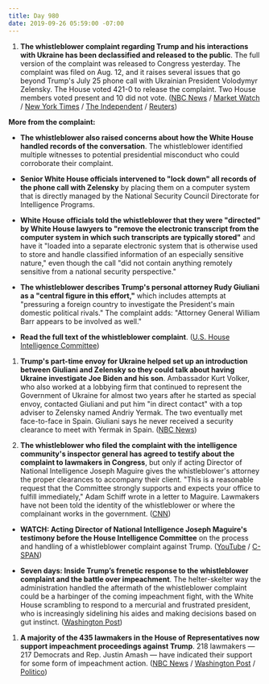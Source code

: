 ```yaml
---
title: Day 980
date: 2019-09-26 05:59:00 -07:00
---
```


1. **The whistleblower complaint regarding Trump and his interactions with Ukraine has been declassified and released to the public**. The full version of the complaint was released to Congress yesterday. The complaint was filed on Aug. 12, and it raises several issues that go beyond Trump's July 25 phone call with Ukrainian President Volodymyr Zelensky. The House voted 421-0 to release the complaint. Two House members voted present and 10 did not vote. ([NBC News](https://www.nbcnews.com/politics/trump-impeachment-inquiry/whistleblower-complaint-against-trump-declassified-could-be-released-thursday-n1058876) / [Market Watch](https://www.marketwatch.com/story/whistleblower-alleges-trump-white-house-moved-records-onto-separate-network-report-2019-09-26) / [New York Times](https://www.nytimes.com/2019/09/26/us/politics/whistleblower-complaint-released.html) / [The Independent](https://www.independent.co.uk/news/world/americas/us-politics/trump-whistleblower-ukraine-call-records-foreign-officials-separate-computer-system-a9120961.html?utm_source=reddit.com) / [Reuters](https://www.reuters.com/article/us-usa-trump-whistleblower-house-idUSKBN1WA33Y))

**More from the complaint:**

* **The whistleblower also raised concerns about how the White House handled records of the conversation**. The whistleblower identified multiple witnesses to potential presidential misconduct who could corroborate their complaint.

* **Senior White House officials intervened to "lock down" all records of the phone call with Zelensky** by placing them on a computer system that is directly managed by the National Security Council Directorate for Intelligence Programs.

* **White House officials told the whistleblower that they were "directed" by White House lawyers to "remove the electronic transcript from the computer system in which such transcripts are typically stored"** and have it "loaded into a separate electronic system that is otherwise used to store and handle classified information of an especially sensitive nature," even though the call "did not contain anything remotely sensitive from a national security perspective."

* **The whistleblower describes Trump's personal attorney Rudy Giuliani as a "central figure in this effort,"** which includes attempts at "pressuring a foreign country to investigate the President's main domestic political rivals." The complaint adds: "Attorney General William Barr appears to be involved as well."


* **Read the full text of the whistleblower complaint**. ([U.S. House Intelligence Committee](https://intelligence.house.gov/uploadedfiles/20190812_-_whistleblower_complaint_unclass.pdf))

1. **Trump's part-time envoy for Ukraine helped set up an introduction between Giuliani and Zelensky so they could talk about having Ukraine investigate Joe Biden and his son**. Ambassador Kurt Volker, who also worked at a lobbying firm that continued to represent the Government of Ukraine for almost two years after he started as special envoy, contacted Giuliani and put him "in direct contact" with a top adviser to Zelensky named Andriy Yermak. The two eventually met face-to-face in Spain. Giuliani says he never received a security clearance to meet with Yermak in Spain. ([NBC News](https://www.nbcnews.com/politics/trump-impeachment-inquiry/kurt-volker-trump-s-part-time-ukraine-envoy-played-role-n1058871))

2. **The whistleblower who filed the complaint with the intelligence community's inspector general has agreed to testify about the complaint to lawmakers in Congress**, but only if acting Director of National Intelligence Joseph Maguire gives the whistleblower's attorney the proper clearances to accompany their client. "This is a reasonable request that the Committee strongly supports and expects your office to fulfill immediately," Adam Schiff wrote in a letter to Maguire. Lawmakers have not been told the identity of the whistleblower or where the complainant works in the government. ([CNN](https://www.cnn.com/2019/09/25/politics/whistleblower-agrees-to-testify/index.html))

* **WATCH: Acting Director of National Intelligence Joseph Maguire's testimony before the House Intelligence Committee** on the process and handling of a whistleblower complaint against Trump. ([YouTube](https://youtu.be/wNDIOd4Dqa4) / [C-SPAN](https://www.c-span.org/video/?464509-1/acting-director-national-intelligence-maguire-testifies-whistleblower-complaint))

* **Seven days: Inside Trump’s frenetic response to the whistleblower complaint and the battle over impeachment**. The helter-skelter way the administration handled the aftermath of the whistleblower complaint could be a harbinger of the coming impeachment fight, with the White House scrambling to respond to a mercurial and frustrated president, who is increasingly sidelining his aides and making decisions based on gut instinct. ([Washington Post](https://www.washingtonpost.com/politics/seven-days-inside-trumps-frenetic-response-to-the-whistleblower-complaint-and-the-battle-over-impeachment/2019/09/25/14ba426a-dfaa-11e9-be96-6adb81821e90_story.html))

1. **A majority of the 435 lawmakers in the House of Representatives now support impeachment proceedings against Trump**. 218 lawmakers — 217 Democrats and Rep. Justin Amash — have indicated their support for some form of impeachment action. ([NBC News](https://www.nbcnews.com/politics/congress/majority-house-members-now-back-some-type-impeachment-action-against-n1058596) / [Washington Post](https://www.washingtonpost.com/graphics/2019/politics/impeachment-support-house-democrats/) / [Politico](https://www.politico.com/story/2019/09/25/majority-of-house-supports-impeachment-inquiry-1512897))